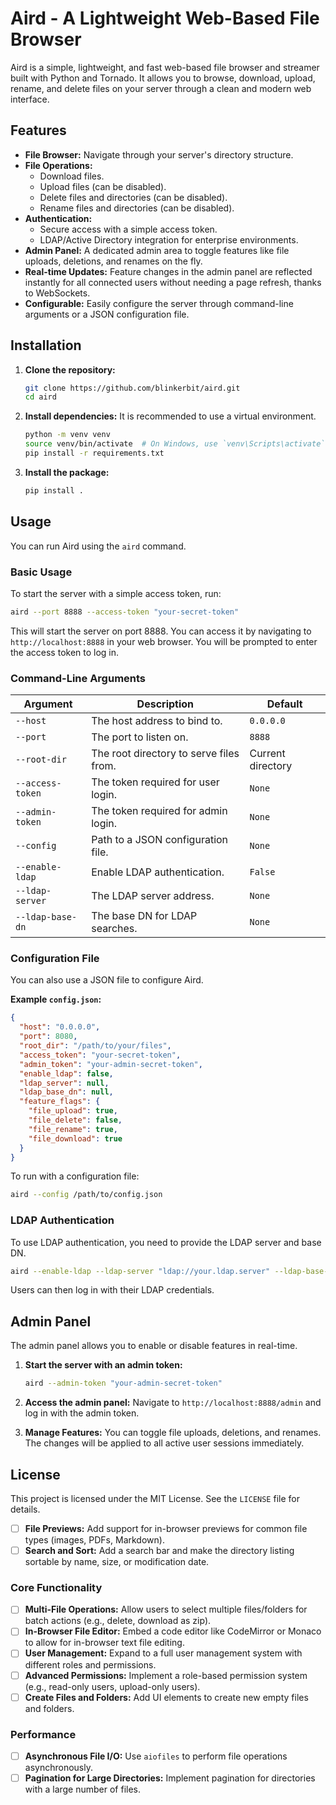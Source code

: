 # Aird - A Lightweight Web-Based File Browser

Aird is a simple, lightweight, and fast web-based file browser and streamer built with Python and Tornado. It allows you to browse, download, upload, rename, and delete files on your server through a clean and modern web interface.

## Features

- **File Browser:** Navigate through your server's directory structure.
- **File Operations:**
  - Download files.
  - Upload files (can be disabled).
  - Delete files and directories (can be disabled).
  - Rename files and directories (can be disabled).
- **Authentication:**
  - Secure access with a simple access token.
  - LDAP/Active Directory integration for enterprise environments.
- **Admin Panel:** A dedicated admin area to toggle features like file uploads, deletions, and renames on the fly.
- **Real-time Updates:** Feature changes in the admin panel are reflected instantly for all connected users without needing a page refresh, thanks to WebSockets.
- **Configurable:** Easily configure the server through command-line arguments or a JSON configuration file.

## Installation

1.  **Clone the repository:**
    ```bash
    git clone https://github.com/blinkerbit/aird.git
    cd aird
    ```

2.  **Install dependencies:**
    It is recommended to use a virtual environment.
    ```bash
    python -m venv venv
    source venv/bin/activate  # On Windows, use `venv\Scripts\activate`
    pip install -r requirements.txt
    ```

3.  **Install the package:**
    ```bash
    pip install .
    ```

## Usage

You can run Aird using the `aird` command.

### Basic Usage

To start the server with a simple access token, run:

```bash
aird --port 8888 --access-token "your-secret-token"
```

This will start the server on port 8888. You can access it by navigating to `http://localhost:8888` in your web browser. You will be prompted to enter the access token to log in.

### Command-Line Arguments

| Argument          | Description                                                              | Default                |
| ----------------- | ------------------------------------------------------------------------ | ---------------------- |
| `--host`          | The host address to bind to.                                             | `0.0.0.0`              |
| `--port`          | The port to listen on.                                                   | `8888`                 |
| `--root-dir`      | The root directory to serve files from.                                  | Current directory      |
| `--access-token`  | The token required for user login.                                       | `None`                 |
| `--admin-token`   | The token required for admin login.                                      | `None`                 |
| `--config`        | Path to a JSON configuration file.                                       | `None`                 |
| `--enable-ldap`   | Enable LDAP authentication.                                              | `False`                |
| `--ldap-server`   | The LDAP server address.                                                 | `None`                 |
| `--ldap-base-dn`  | The base DN for LDAP searches.                                           | `None`                 |

### Configuration File

You can also use a JSON file to configure Aird.

**Example `config.json`:**
```json
{
  "host": "0.0.0.0",
  "port": 8080,
  "root_dir": "/path/to/your/files",
  "access_token": "your-secret-token",
  "admin_token": "your-admin-secret-token",
  "enable_ldap": false,
  "ldap_server": null,
  "ldap_base_dn": null,
  "feature_flags": {
    "file_upload": true,
    "file_delete": false,
    "file_rename": true,
    "file_download": true
  }
}
```

To run with a configuration file:
```bash
aird --config /path/to/config.json
```

### LDAP Authentication

To use LDAP authentication, you need to provide the LDAP server and base DN.

```bash
aird --enable-ldap --ldap-server "ldap://your.ldap.server" --ldap-base-dn "ou=users,dc=example,dc=com"
```

Users can then log in with their LDAP credentials.

## Admin Panel

The admin panel allows you to enable or disable features in real-time.

1.  **Start the server with an admin token:**
    ```bash
    aird --admin-token "your-admin-secret-token"
    ```

2.  **Access the admin panel:**
    Navigate to `http://localhost:8888/admin` and log in with the admin token.

3.  **Manage Features:**
    You can toggle file uploads, deletions, and renames. The changes will be applied to all active user sessions immediately.

## License

This project is licensed under the MIT License. See the `LICENSE` file for details.
- [ ] **File Previews:** Add support for in-browser previews for common file types (images, PDFs, Markdown).
- [ ] **Search and Sort:** Add a search bar and make the directory listing sortable by name, size, or modification date.

### Core Functionality
- [ ] **Multi-File Operations:** Allow users to select multiple files/folders for batch actions (e.g., delete, download as zip).
- [ ] **In-Browser File Editor:** Embed a code editor like CodeMirror or Monaco to allow for in-browser text file editing.
- [ ] **User Management:** Expand to a full user management system with different roles and permissions.
- [ ] **Advanced Permissions:** Implement a role-based permission system (e.g., read-only users, upload-only users).
- [ ] **Create Files and Folders:** Add UI elements to create new empty files and folders.

### Performance
- [ ] **Asynchronous File I/O:** Use `aiofiles` to perform file operations asynchronously.
- [ ] **Pagination for Large Directories:** Implement pagination for directories with a large number of files.
